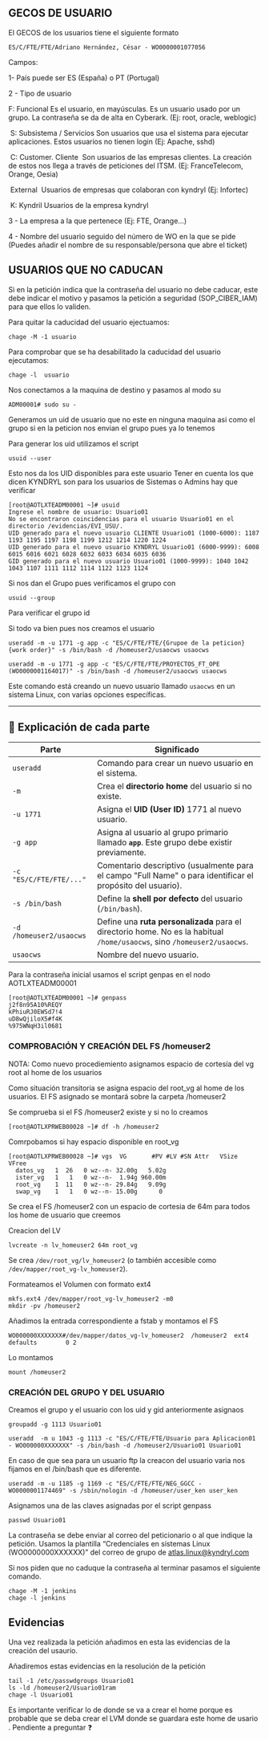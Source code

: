 ## GECOS DE USUARIO

El GECOS de los usuarios tiene el siguiente formato

```
ES/C/FTE/FTE/Adriano Hernández, César - WO0000001077056
```

Campos:

1- País puede ser ES (España) o PT (Portugal)

2 - Tipo de usuario

F: Funcional Es el usuario, en mayúsculas. Es un usuario usado por un grupo. La contraseña se da de alta en Cyberark. (Ej: root, oracle, weblogic)

 S: Subsistema / Servicios Son usuarios que usa el sistema para ejecutar aplicaciones. Estos usuarios no tienen login (Ej: Apache, sshd)

 C: Customer. Cliente  Son usuarios de las empresas clientes. La creación de estos nos llega a través de peticiones del ITSM. (Ej: FranceTelecom, Orange, Oesia)

 External  Usuarios de empresas que colaboran con kyndryl (Ej: Infortec)

 K: Kyndril Usuarios de la empresa kyndryl

3 - La empresa a la que pertenece (Ej: FTE, Orange…)

4 - Nombre del usuario seguido del número de WO en la que se pide (Puedes añadir el nombre de su responsable/persona que abre el ticket)

## USUARIOS QUE NO CADUCAN

Si en la petición indica que la contraseña del usuario no debe caducar, este debe indicar el motivo y pasamos la petición a seguridad (SOP_CIBER_IAM) para que ellos lo validen.

Para quitar la caducidad del usuario ejectuamos:

```
chage -M -1 usuario
```

Para comprobar que se ha desabilitado la caducidad del usuario ejecutamos:

```
chage -l  usuario
```

Nos conectamos a la maquina de destino y pasamos al modo su
```
ADM00001# sudo su -
```


Generamos un uid de usuario que no este en ninguna maquina asi como el grupo si en la peticion nos envian el grupo pues ya lo tenemos

Para generar los uid utilizamos el script 
```
usuid --user 
```

Esto nos da los UID disponibles para este usuario Tener en cuenta los que dicen KYNDRYL son para los usuarios de Sistemas o Admins hay que verificar

```
[root@AOTLXTEADM00001 ~]# usuid  
Ingrese el nombre de usuario: Usuario01  
No se encontraron coincidencias para el usuario Usuario01 en el directorio /evidencias/EVI_USU/.  
UID generado para el nuevo usuario CLIENTE Usuario01 (1000-6000): 1187 1193 1195 1197 1198 1199 1212 1214 1220 1224  
UID generado para el nuevo usuario KYNDRYL Usuario01 (6000-9999): 6008 6015 6016 6021 6028 6032 6033 6034 6035 6036  
GID generado para el nuevo usuario Usuario01 (1000-9999): 1040 1042 1043 1107 1111 1112 1114 1122 1123 1124

```

Si nos dan el Grupo pues verificamos el grupo con 
```
usuid --group
```

Para verificar el grupo id

Si todo va bien pues nos creamos el usuario 

```
useradd -m -u 1771 -g app -c "ES/C/FTE/FTE/{Grupoe de la peticion} {work order}" -s /bin/bash -d /homeuser2/usaocws usaocws

useradd -m -u 1771 -g app -c "ES/C/FTE/FTE/PROYECTOS_FT_OPE (WO0000001164017)" -s /bin/bash -d /homeuser2/usaocws usaocws
```

Este comando está creando un nuevo usuario llamado `usaocws` en un sistema Linux, con varias opciones específicas.

---

## 🧱 Explicación de cada parte

|Parte|Significado|
|---|---|
|`useradd`|Comando para crear un nuevo usuario en el sistema.|
|`-m`|Crea el **directorio home** del usuario si no existe.|
|`-u 1771`|Asigna el **UID (User ID)** 1771 al nuevo usuario.|
|`-g app`|Asigna al usuario al grupo primario llamado **`app`**. Este grupo debe existir previamente.|
|`-c "ES/C/FTE/FTE/..."`|Comentario descriptivo (usualmente para el campo "Full Name" o para identificar el propósito del usuario).|
|`-s /bin/bash`|Define la **shell por defecto** del usuario (`/bin/bash`).|
|`-d /homeuser2/usaocws`|Define una **ruta personalizada** para el directorio home. No es la habitual `/home/usaocws`, sino `/homeuser2/usaocws`.|
|`usaocws`|Nombre del nuevo usuario.|

Para la contraseña inicial usamos el script genpas en el nodo AOTLXTEADM00001
```
[root@AOTLXTEADM00001 ~]# genpass  
j2f8n95A10%REQY  
kPhiuRJ0EWSd7!4  
uD8wQjiloX5#f4K  
%975WNqH3il0681
```

### COMPROBACIÓN Y CREACIÓN DEL FS /homeuser2

NOTA: Como nuevo procediemiento asignamos espacio de cortesía del vg root al home de los usuarios

Como situación transitoria se asigna espacio del root_vg al home de los usuarios. El FS asignado se montará sobre la carpeta /homeuser2

Se comprueba si el FS /homeuser2 existe y si no lo creamos

```
[root@AOTLXPRWEB00028 ~]# df -h /homeuser2

```
Comrpobamos si hay espacio disponible en root_vg

```
[root@AOTLXPRWEB00028 ~]# vgs  VG       #PV #LV #SN Attr   VSize  VFree   
  datos_vg   1  26   0 wz--n- 32.00g   5.02g  
  ister_vg   1   1   0 wz--n-  1.94g 960.00m  
  root_vg    1  11   0 wz--n- 29.84g   9.09g  
  swap_vg    1   1   0 wz--n- 15.00g      0
```


Se crea el FS /homeuser2 con un espacio de cortesia de 64m para todos los home de usuario que creemos

Creacion del LV
```
lvcreate -n lv_homeuser2 64m root_vg  
```

Se crea `/dev/root_vg/lv_homeuser2` (o también accesible como `/dev/mapper/root_vg-lv_homeuser2`).

Formateamos el Volumen con formato ext4
```
mkfs.ext4 /dev/mapper/root_vg-lv_homeuser2 -m0  
mkdir -pv /homeuser2
```

Añadimos la entrada correspondiente a fstab y montamos el FS

```
WO000000XXXXXXX#/dev/mapper/datos_vg-lv_homeuser2  /homeuser2  ext4    defaults        0 2

```

Lo montamos 
```
mount /homeuser2
```

### CREACIÓN DEL GRUPO Y DEL USUARIO

Creamos el grupo y el usuario con los uid y gid anteriormente asignaos

```
groupadd -g 1113 Usuario01 

useradd  -m u 1043 -g 1113 -c "ES/C/FTE/FTE/Usuario para Aplicacion01 - WO000000XXXXXXX" -s /bin/bash -d /homeuser2/Usuario01 Usuario01

```

En caso de que sea para un usuario ftp la creacon del usuario varia nos fijamos en el  /bin/bash que es diferente.

```
useradd -m -u 1185 -g 1169 -c "ES/C/FTE/FTE/NEG_GGCC - WO0000001174469" -s /sbin/nologin -d /homeuser/user_ken user_ken
```

Asignamos una de las claves asignadas por el script genpass

```
passwd Usuario01
```

La contraseña se debe enviar al correo del peticionario o al que indique la petición. Usamos la plantilla “Credenciales en sistemas Linux (WO0000000XXXXXX)” del correo de grupo de atlas.linux@kyndryl.com

Si nos piden que no caduque la contraseña al terminar pasamos el siguiente comando.
```
chage -M -1 jenkins
chage -l jenkins
```
## Evidencias

Una vez realizada la petición añadimos en esta las evidencias de la creación del usaurio.

Añadiremos estas evidencias en la resolución de la petición

```
tail -1 /etc/passwdgroups Usuario01  
ls -ld /homeuser2/Usuario01ram  
chage -l Usuario01
```

Es importante verificar lo de donde se va a crear el home porque es probable que se deba crear el LVM donde se guardara este home de usario . Pendiente a preguntar ❓